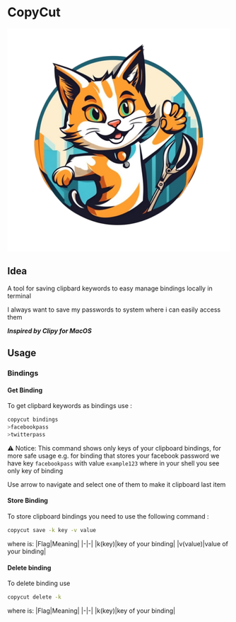# CopyCut

![AI GENERATED](./.resources/CopyCutLogo.png)

## Idea

A tool for saving clipbard keywords to easy manage bindings locally in terminal

I always want to save my passwords to system where i can easily access them

***Inspired by Clipy for MacOS***

## Usage

### Bindings

#### Get Binding

To get clipbard keywords as bindings use :
```bash
copycut bindings 
>facebookpass
>twitterpass
```
:warning: Notice: This command shows only keys of your clipboard bindings, for more safe usage e.g. for binding that stores your facebook password we have key `facebookpass` with value `example123` where in your shell you see only key of binding

Use arrow to navigate and  select one of them to make it clipboard last item

#### Store Binding

To store clipboard bindings you need to use the following command :
```bash
copycut save -k key -v value 
```
where is: 
|Flag|Meaning|
|-|-|
|k(key)|key of your binding|
|v(value)|value of your binding|

#### Delete binding

To delete binding use 
```bash
copycut delete -k
```
where is: 
|Flag|Meaning|
|-|-|
|k(key)|key of your binding|
